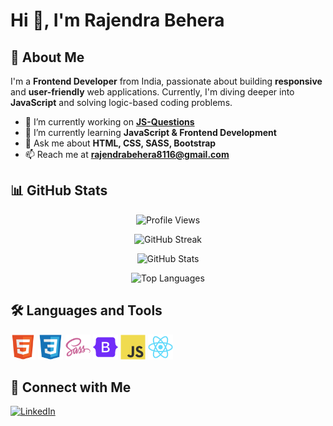 # Hi 👋, I'm Rajendra Behera

## 🚀 About Me
I'm a **Frontend Developer** from India, passionate about building **responsive** and **user-friendly** web applications. Currently, I'm diving deeper into **JavaScript** and solving logic-based coding problems.

- 🔭 I’m currently working on **[JS-Questions](https://github.com/BRajendra10/JS-Questions)**
- 🌱 I’m currently learning **JavaScript & Frontend Development**
- 💬 Ask me about **HTML, CSS, SASS, Bootstrap**
- 📫 Reach me at **rajendrabehera8116@gmail.com**

## 📊 GitHub Stats
<p align="center">
  <img src="https://komarev.com/ghpvc/?username=BRajendra10&label=Profile%20Views&color=0e75b6&style=flat" alt="Profile Views" />
</p>

<p align="center">
  <img src="https://github-readme-streak-stats.herokuapp.com/?user=BRajendra10&theme=tokyonight" alt="GitHub Streak" />
</p>

<p align="center">
  <img src="https://github-readme-stats.vercel.app/api?username=BRajendra10&show_icons=true&theme=radical" alt="GitHub Stats" />
</p>

<p align="center">
  <img src="https://github-readme-stats.vercel.app/api/top-langs/?username=BRajendra10&layout=compact&theme=dracula" alt="Top Languages" />
</p>

## 🛠️ Languages and Tools
<p align="left">
  <img src="https://raw.githubusercontent.com/devicons/devicon/master/icons/html5/html5-original.svg" alt="HTML5" width="40" height="40"/>
  <img src="https://raw.githubusercontent.com/devicons/devicon/master/icons/css3/css3-original.svg" alt="CSS3" width="40" height="40"/>
  <img src="https://raw.githubusercontent.com/devicons/devicon/master/icons/sass/sass-original.svg" alt="SASS" width="40" height="40"/>
  <img src="https://raw.githubusercontent.com/devicons/devicon/master/icons/bootstrap/bootstrap-plain.svg" alt="Bootstrap" width="40" height="40"/>
  <img src="https://raw.githubusercontent.com/devicons/devicon/master/icons/javascript/javascript-original.svg" alt="JavaScript" width="40" height="40"/>
  <img src="https://raw.githubusercontent.com/devicons/devicon/master/icons/react/react-original.svg" alt="React" width="40" height="40"/>
</p>

## 🔗 Connect with Me
<p align="left">
  <a href="https://www.linkedin.com/in/rajendra-behera" target="_blank">
    <img src="https://raw.githubusercontent.com/rahuldkjain/github-profile-readme-generator/master/src/images/icons/Social/linked-in-alt.svg" alt="LinkedIn" width="40" height="40"/>
  </a>
</p>
